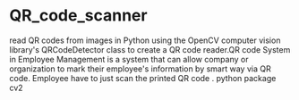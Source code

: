 # QR_code_scanner
read QR codes from images in Python using the OpenCV computer vision library's QRCodeDetector class to create a QR code reader.QR code System in Employee Management is a system that can allow company or organization to mark their employee's information by smart way via QR code.  Employee have to just scan the printed QR code .
python package
cv2
